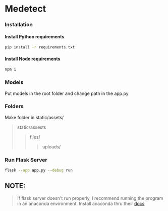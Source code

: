 # Medetect

### Installation 

#### Install Python requirements
```bash
pip install -r requirements.txt
```

#### Install Node requirements
```bash
npm i
```

### Models
Put models in the root folder and change path in the app.py

### Folders
Make folder in static/assets/

> static/assests
>> files/
>>> uploads/


### Run Flask Server
```bash
flask --app app.py --debug run
```

## NOTE:
> If flask server doesn't run properly, I recommend running the program in an anaconda environment. Install anaconda thru their [docs](https://docs.conda.io/projects/conda/en/latest/user-guide/install/index.html)
